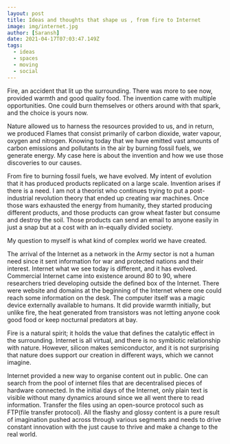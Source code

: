 ```yaml
---
layout: post
title: Ideas and thoughts that shape us , from fire to Internet
image: img/internet.jpg
author: [Saransh]
date: 2021-04-17T07:03:47.149Z
tags:
  - ideas
  - spaces
  - moving
  - social
---
```


Fire, an accident that lit up the surrounding. There was more to see now, provided warmth and good quality food. The invention came with multiple opportunities. One could burn themselves or others around with that spark, and the choice is yours now.

Nature allowed us to harness the resources provided to us, and in return, we produced Flames that consist primarily of carbon dioxide, water vapour, oxygen and nitrogen. Knowing today that we have emitted vast amounts of carbon emissions and pollutants in the air by burning fossil fuels, we generate energy. My case here is about the invention and how we use those discoveries to our causes.

From fire to burning fossil fuels, we have evolved. My intent of evolution that it has produced products replicated on a large scale. Invention arises if there is a need. I am not a theorist who continues trying to put a post-industrial revolution theory that ended up creating war machines. Once those wars exhausted the energy from humanity, they started producing different products, and those products can grow wheat faster but consume and destroy the soil. Those products can send an email to anyone easily in just a snap but at a cost with an in-equally divided society.

My question to myself is what kind of complex world we have created.

The arrival of the Internet as a network in the Army sector is not a human need since it sent information for war and protected nations and their interest. Internet what we see today is different, and it has evolved. Commercial Internet came into existence around 80 to 90, where researchers tried developing outside the defined box of the Internet. There were website and domains at the beginning of the Internet where one could reach some information on the desk. The computer itself was a magic device externally available to humans. It did provide warmth initially, but unlike fire,  the heat generated from transistors was not letting anyone cook good food or keep nocturnal predators at bay.

Fire is a natural spirit; it holds the value that defines the catalytic effect in the surrounding.  Internet is all virtual, and there is no symbiotic relationship with nature. However, silicon makes semiconductor, and it is not surprising that nature does support our creation in different ways, which we cannot imagine.

Internet provided a new way to organise content out in public. One can search from the pool of internet files that are decentralised pieces of hardware connected. In the initial days of the Internet, only plain text is visible without many dynamics around since we all went there to read information. Transfer the files using an open-source protocol such as FTP(file transfer protocol). All the flashy and glossy content is a pure result of imagination pushed across through various segments and needs to drive constant innovation with the just cause to thrive and make a change to the real world.
